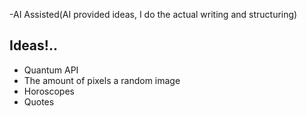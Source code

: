 -AI Assisted(AI provided ideas, I do the actual writing and structuring)

## Ideas!..
- Quantum API
- The amount of pixels a random image
- Horoscopes
- Quotes
